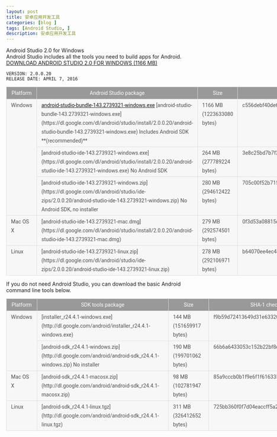 ```yaml
---
layout: post
title: 安卓应用开发工具 
categories: [blog ]
tags: [Android Studio, ]
description: 安卓应用开发工具
---
```


Android Studio 2.0 for Windows<br />
Android Studio includes all the tools you need to build apps for Android.<br />
<a href="https://dl.google.com/dl/android/studio/install/2.0.0.20/android-studio-bundle-143.2739321-windows.exe">DOWNLOAD ANDROID STUDIO 2.0
FOR WINDOWS (1166 MB)</a> 

    VERSION: 2.0.0.20
    RELEASE DATE: APRIL 7, 2016
    
    
    
<table class="download" style="font-size: 14px; margin: 0.5em 1em 1em 0px; border-collapse: collapse; border-spacing: 0px; border: 0px; width: 880px; color: rgba(0, 0, 0, 0.682353); font-family: Roboto, sans-serif; line-height: 24px; background-color: #f7f7f7;">
<tbody>
<tr><th style="padding: 4px 12px; vertical-align: top; color: #ffffff; border: 1px solid #dddddd; font-weight: normal; background-color: #999999;">Platform</th><th style="padding: 4px 12px; vertical-align: top; color: #ffffff; border: 1px solid #dddddd; font-weight: normal; background-color: #999999;">Android Studio package</th><th style="padding: 4px 12px; vertical-align: top; color: #ffffff; border: 1px solid #dddddd; font-weight: normal; background-color: #999999;">Size</th><th style="padding: 4px 12px; vertical-align: top; color: #ffffff; border: 1px solid #dddddd; font-weight: normal; background-color: #999999;">SHA-1 checksum</th></tr>
<tr>
<td style="padding: 4px 12px; vertical-align: top; border: 1px solid #dddddd; background-color: inherit;" rowspan="3">Windows</td>
<td style="padding: 4px 12px; vertical-align: top; border: 1px solid #dddddd; background-color: inherit;">
<a href="https://dl.google.com/dl/android/studio/install/2.0.0.20/android-studio-bundle-143.2739321-windows.exe">android-studio-bundle-143.2739321-windows.exe</a> 
[android-studio-bundle-143.2739321-windows.exe](https://dl.google.com/dl/android/studio/install/2.0.0.20/android-studio-bundle-143.2739321-windows.exe)
Includes Android SDK **(recommended)**</td>
<td id="win-bundle-size" style="padding: 4px 12px; vertical-align: top; border: 1px solid #dddddd; background-color: inherit;">1166 MB 
(1223633080 bytes)</td>
<td style="padding: 4px 12px; vertical-align: top; border: 1px solid #dddddd; background-color: inherit;">c556debf40de6b5d6f6d65d169a64398e3380183</td>
</tr>
<tr>
<td style="padding: 4px 12px; vertical-align: top; border: 1px solid #dddddd; background-color: inherit;">[android-studio-ide-143.2739321-windows.exe](https://dl.google.com/dl/android/studio/install/2.0.0.20/android-studio-ide-143.2739321-windows.exe)
No Android SDK</td>
<td style="padding: 4px 12px; vertical-align: top; border: 1px solid #dddddd; background-color: inherit;">264 MB 
(277789224 bytes)</td>
<td style="padding: 4px 12px; vertical-align: top; border: 1px solid #dddddd; background-color: inherit;">3e8c25bd7b7f3aa326f7b2a349c4d67c550d13ac</td>
</tr>
<tr>
<td style="padding: 4px 12px; vertical-align: top; border: 1px solid #dddddd; background-color: inherit;">[android-studio-ide-143.2739321-windows.zip](https://dl.google.com/dl/android/studio/ide-zips/2.0.0.20/android-studio-ide-143.2739321-windows.zip)
No Android SDK, no installer</td>
<td style="padding: 4px 12px; vertical-align: top; border: 1px solid #dddddd; background-color: inherit;">280 MB 
(294612422 bytes)</td>
<td style="padding: 4px 12px; vertical-align: top; border: 1px solid #dddddd; background-color: inherit;">705c00f52b715d6a845c97979ced6f9b1b3f11c6</td>
</tr>
<tr>
<td style="padding: 4px 12px; vertical-align: top; border: 1px solid #dddddd; background-color: inherit;">Mac OS X</td>
<td style="padding: 4px 12px; vertical-align: top; border: 1px solid #dddddd; background-color: inherit;">[android-studio-ide-143.2739321-mac.dmg](https://dl.google.com/dl/android/studio/install/2.0.0.20/android-studio-ide-143.2739321-mac.dmg)</td>
<td id="mac-bundle-size" style="padding: 4px 12px; vertical-align: top; border: 1px solid #dddddd; background-color: inherit;">279 MB 
(292574501 bytes)</td>
<td style="padding: 4px 12px; vertical-align: top; border: 1px solid #dddddd; background-color: inherit;">0f3d53a08815c00912c13738abc79e82207b20ed</td>
</tr>
<tr>
<td style="padding: 4px 12px; vertical-align: top; border: 1px solid #dddddd; background-color: inherit;">Linux</td>
<td style="padding: 4px 12px; vertical-align: top; border: 1px solid #dddddd; background-color: inherit;">[android-studio-ide-143.2739321-linux.zip](https://dl.google.com/dl/android/studio/ide-zips/2.0.0.20/android-studio-ide-143.2739321-linux.zip)</td>
<td id="linux-bundle-size" style="padding: 4px 12px; vertical-align: top; border: 1px solid #dddddd; background-color: inherit;">278 MB 
(292106971 bytes)</td>
<td style="padding: 4px 12px; vertical-align: top; border: 1px solid #dddddd; background-color: inherit;">b64070ee4ec4868e9dd942b56f76864634cb0c67</td>
</tr>
</tbody>
</table>

If you do not need Android Studio, you can download the basic Android command line tools below.

<table class="download" style="font-size: 14px; margin: 0.5em 1em 1em 0px; border-collapse: collapse; border-spacing: 0px; border: 0px; width: 880px; color: rgba(0, 0, 0, 0.682353); font-family: Roboto, sans-serif; line-height: 24px; background-color: #f7f7f7;">
<tbody>
<tr><th style="padding: 4px 12px; vertical-align: top; color: #ffffff; border: 1px solid #dddddd; font-weight: normal; background-color: #999999;">Platform</th><th style="padding: 4px 12px; vertical-align: top; color: #ffffff; border: 1px solid #dddddd; font-weight: normal; background-color: #999999;">SDK tools package</th><th style="padding: 4px 12px; vertical-align: top; color: #ffffff; border: 1px solid #dddddd; font-weight: normal; background-color: #999999;">Size</th><th style="padding: 4px 12px; vertical-align: top; color: #ffffff; border: 1px solid #dddddd; font-weight: normal; background-color: #999999;">SHA-1 checksum</th></tr>
<tr>
<td style="padding: 4px 12px; vertical-align: top; border: 1px solid #dddddd; background-color: inherit;" rowspan="2">Windows</td>
<td style="padding: 4px 12px; vertical-align: top; border: 1px solid #dddddd; background-color: inherit;">[installer_r24.4.1-windows.exe](http://dl.google.com/android/installer_r24.4.1-windows.exe)</td>
<td style="padding: 4px 12px; vertical-align: top; border: 1px solid #dddddd; background-color: inherit;">144 MB 
(151659917 bytes)</td>
<td style="padding: 4px 12px; vertical-align: top; border: 1px solid #dddddd; background-color: inherit;">f9b59d72413649d31e633207e31f456443e7ea0b</td>
</tr>
<tr>
<td style="padding: 4px 12px; vertical-align: top; border: 1px solid #dddddd; background-color: inherit;">[android-sdk_r24.4.1-windows.zip](http://dl.google.com/android/android-sdk_r24.4.1-windows.zip)
No installer</td>
<td style="padding: 4px 12px; vertical-align: top; border: 1px solid #dddddd; background-color: inherit;">190 MB 
(199701062 bytes)</td>
<td style="padding: 4px 12px; vertical-align: top; border: 1px solid #dddddd; background-color: inherit;">66b6a6433053c152b22bf8cab19c0f3fef4eba49</td>
</tr>
<tr>
<td style="padding: 4px 12px; vertical-align: top; border: 1px solid #dddddd; background-color: inherit;">Mac OS X</td>
<td style="padding: 4px 12px; vertical-align: top; border: 1px solid #dddddd; background-color: inherit;">[android-sdk_r24.4.1-macosx.zip](http://dl.google.com/android/android-sdk_r24.4.1-macosx.zip)</td>
<td style="padding: 4px 12px; vertical-align: top; border: 1px solid #dddddd; background-color: inherit;">98 MB 
(102781947 bytes)</td>
<td style="padding: 4px 12px; vertical-align: top; border: 1px solid #dddddd; background-color: inherit;">85a9cccb0b1f9e6f1f616335c5f07107553840cd</td>
</tr>
<tr>
<td style="padding: 4px 12px; vertical-align: top; border: 1px solid #dddddd; background-color: inherit;">Linux</td>
<td style="padding: 4px 12px; vertical-align: top; border: 1px solid #dddddd; background-color: inherit;">[android-sdk_r24.4.1-linux.tgz](http://dl.google.com/android/android-sdk_r24.4.1-linux.tgz)</td>
<td style="padding: 4px 12px; vertical-align: top; border: 1px solid #dddddd; background-color: inherit;">311 MB 
(326412652 bytes)</td>
<td style="padding: 4px 12px; vertical-align: top; border: 1px solid #dddddd; background-color: inherit;">725bb360f0f7d04eaccff5a2d57abdd49061326d</td>
</tr>
</tbody>
</table>
